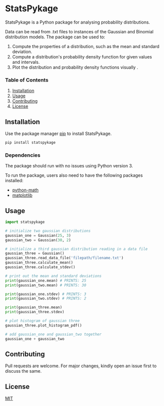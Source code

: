 # StatsPykage

StatsPykage is a Python package for analysing probability distributions.

Data can be read from .txt files to instances of the Gaussian and Binomial distribution models. The package can be used to:

1. Compute the properties of a distribution, such as the mean and standard deviation.
2. Compute a distribution's probability density function for given values and intervals.
3. Plot the distribution and probability density functions visually .

### Table of Contents

1. [Installation](#installation)
2. [Usage](#usage)
3. [Contributing](#contributing)
4. [License](#license)

## Installation <a name="installation"></a>

Use the package manager [pip](https://pip.pypa.io/en/stable/) to install StatsPykage.

```bash
pip install statspykage
```

### Dependencies

The package should run with no issues using Python version 3.

To run the package, users also need to have the following packages installed:

- [python-math](https://pypi.org/project/python-math/)
- [matplotlib](https://pypi.org/project/matplotlib/)

## Usage <a name="usage"></a>

```python
import statspykage

# initialize two gaussian distributions
gaussian_one = Gaussian(25, 3)
gaussian_two = Gaussian(30, 2)

# initialize a third gaussian distribution reading in a data file
gaussian_three = Gaussian()
gaussian_three.read_data_file('filepath/filename.txt')
gaussian_three.calculate_mean()
gaussian_three.calculate_stdev()

# print out the mean and standard deviations
print(gaussian_one.mean) # PRINTS: 25
print(gaussian_two.mean) # PRINTS: 30

print(gaussian_one.stdev) # PRINTS: 3
print(gaussian_two.stdev) # PRINTS: 2

print(gaussian_three.mean)
print(gaussian_three.stdev)

# plot histogram of gaussian three
gaussian_three.plot_histogram_pdf()

# add gaussian_one and gaussian_two together
gaussian_one + gaussian_two

```

## Contributing <a name="contributing"></a>
Pull requests are welcome. For major changes, kindly open an issue first to discuss the same.


## License <a name="license"></a>
[MIT](https://choosealicense.com/licenses/mit/)

